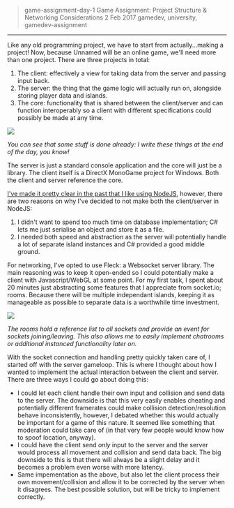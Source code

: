 > game-assignment-day-1
> Game Assignment: Project Structure & Networking Considerations
> 2 Feb 2017
> gamedev, university, gamedev-assignment
---
Like any old programming project, we have to start from actually...making a project! Now, because Unnamed will be an online game, we'll need more than one project. There are three projects in total:

1. The client: effectively a view for taking data from the server and passing input back.
2. The server: the thing that the game logic will actually run on, alongside storing player data and islands.
3. The core: functionality that is shared between the client/server and can function interoperably so a client with different specifications could possibly be made at any time.

[![](/images/1cc8a6f46dfe4b9685aae166af0ab7cd.png/thumb)](/images/1cc8a6f46dfe4b9685aae166af0ab7cd.png)

*You can see that some stuff is done already: I write these things at the _end_ of the day, you know!*

The server is just a standard console application and the core will just be a library. The client itself is a DirectX MonoGame project for Windows. Both the client and server reference the core. 

[I've made it pretty clear in the past that I like using NodeJS](http://glaciate.herokuapp.com/blog/the-making-of-icy-blog/), however, there are two reasons on why I've decided to not make both the client/server in NodeJS:

1. I didn't want to spend too much time on database implementation; C# lets me just serialise an object and store it as a file.
2. I needed both speed and abstraction as the server will potentially handle a lot of separate island instances and C# provided a good middle ground.

For networking, I've opted to use Fleck: a Websocket server library. The main reasoning was to keep it open-ended so I could potentially make a client with Javascript/WebGL at some point. For my first task, I spent about 20 minutes just abstracting some features that I appreciate from socket.io; rooms. Because there will be multiple independant islands, keeping it as manageable as possible to separate data is a worthwhile time investment.

[![](/images/997d648384e640b3bc8fc6386904bb20.png/thumb)](/images/997d648384e640b3bc8fc6386904bb20.png)

*The rooms hold a reference list to all sockets and provide an event for sockets joining/leaving. This also allows me to easily implement chatrooms or additional instanced functionality later on.*

With the socket connection and handling pretty quickly taken care of, I started off with the server gameloop. This is where I thought about how I wanted to implement the actual interaction between the client and server. There are three ways I could go about doing this:

- I could let each client handle their own input and collision and send data to the server. The downside is that this very easily enables cheating and potentially different framerates could make collision detection/resolution behave inconsistently, however, I debated whether this would actually be important for a game of this nature. It seemed like something that moderation could take care of (in that very few people would know how to spoof location, anyway). 
- I could have the client send *only* input to the server and the server would process all movement and collision and send data back. The big downside to this is that there will always be a slight delay and it becomes a problem even worse with more latency. 
- Same impementation as the above, but also let the client process their own movement/collision and allow it to be corrected by the server when it disagrees. The best possible solution, but will be tricky to implement correctly.
